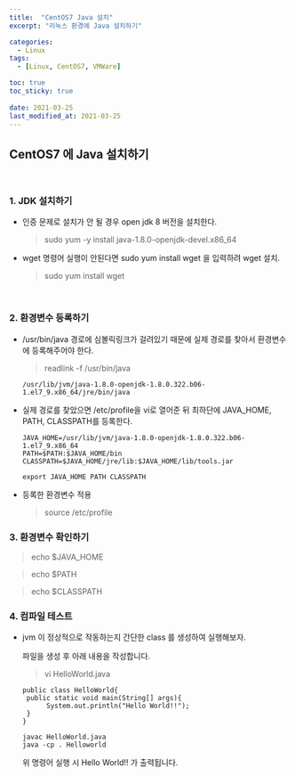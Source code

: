 ```yaml
---
title:  "CentOS7 Java 설치"
excerpt: "리눅스 환경에 Java 설치하기"

categories:
  - Linux
tags:
  - [Linux, CentOS7, VMWare]

toc: true
toc_sticky: true
 
date: 2021-03-25
last_modified_at: 2021-03-25
---
```


## CentOS7 에 Java 설치하기
<br>


### 1. JDK 설치하기
- 인증 문제로 설치가 안 될 경우 open jdk 8 버전을 설치한다.
  > sudo yum -y install java-1.8.0-openjdk-devel.x86_64

- wget 명령어 실행이 안된다면 sudo yum install wget 을 입력하려 wget 설치.
  > sudo yum install wget

<br>

### 2. 환경변수 등록하기
- /usr/bin/java 경로에 심볼릭링크가 걸려있기 때문에 실제 경로를 찾아서 환경변수에 등록해주어야 한다.

  > readlink -f /usr/bin/java
  ```
  /usr/lib/jvm/java-1.8.0-openjdk-1.8.0.322.b06-1.el7_9.x86_64/jre/bin/java
  ```
  

- 실제 경로를 찾았으면 /etc/profile을 vi로 열어준 뒤 최하단에 JAVA_HOME, PATH, CLASSPATH를 등록한다.
  ```
  JAVA_HOME=/usr/lib/jvm/java-1.8.0-openjdk-1.8.0.322.b06-1.el7_9.x86_64
  PATH=$PATH:$JAVA_HOME/bin
  CLASSPATH=$JAVA_HOME/jre/lib:$JAVA_HOME/lib/tools.jar

  export JAVA_HOME PATH CLASSPATH
  ```

- 등록한 환경변수 적용
  > source /etc/profile


### 3. 환경변수 확인하기
  > echo $JAVA_HOME

  > echo $PATH

  > echo $CLASSPATH

### 4. 컴파일 테스트
- jvm 이 정상적으로 작동하는지 간단한 class 를 생성하여 실행해보자.
  
  파일을 생성 후 아래 내용을 작성합니다.
  
  > vi HelloWorld.java
  
  ```
  public class HelloWorld{
   public static void main(String[] args){
        System.out.println("Hello World!!");
   }
  }
  ```
  ```
  javac HelloWorld.java
  java -cp . Helloworld
  ```

  위 명령어 실행 시 Hello World!! 가 출력됩니다.




